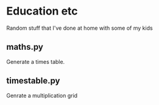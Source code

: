 # Education etc
Random stuff that I've done at home with some of my kids

## maths.py
Generate a times table.

## timestable.py
Genrate a multiplication grid


